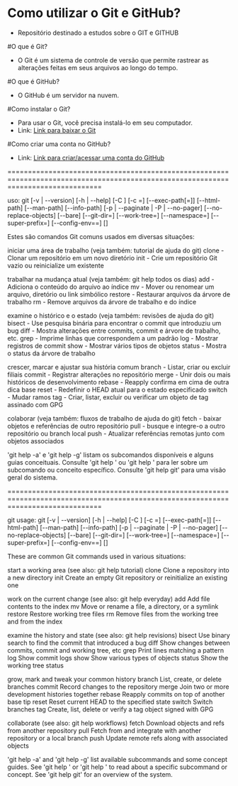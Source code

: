 # Como utilizar o Git e GitHub?
- Repositório destinado a estudos sobre o GIT e GITHUB

#O que é Git?
- O Git é um sistema de controle de versão que permite rastrear as alterações feitas em seus arquivos ao longo do tempo.

#O que é GitHub?
- O GitHub é um servidor na nuvem.

#Como instalar o Git?
- Para usar o Git, você precisa instalá-lo em seu computador.
- Link: [Link para baixar o Git](https://git-scm.com/)

#Como criar uma conta no GitHub?
- Link: [Link para criar/acessar uma conta do GitHub](https://github.com/signup)




===================================================================================================================================

uso: git [-v | --version] [-h | --help] [-C <path>] [-c <name>=<value>]
           [--exec-path[=<path>]] [--html-path] [--man-path] [--info-path]
           [-p | --paginate | -P | --no-pager] [--no-replace-objects] [--bare]
           [--git-dir=<path>] [--work-tree=<path>] [--namespace=<name>]
           [--super-prefix=<path>] [--config-env=<name>=<envvar>]
           <command> [<args>]

Estes são comandos Git comuns usados ​​em diversas situações:

iniciar uma área de trabalho (veja também: tutorial de ajuda do git)
   clone     - Clonar um repositório em um novo diretório
   init      - Crie um repositório Git vazio ou reinicialize um existente

trabalhar na mudança atual (veja também: git help todos os dias)
   add       - Adiciona o conteúdo do arquivo ao índice
   mv        - Mover ou renomear um arquivo, diretório ou link simbólico
   restore   - Restaurar arquivos da árvore de trabalho
   rm        - Remove arquivos da árvore de trabalho e do índice

examine o histórico e o estado (veja também: revisões de ajuda do git)
   bisect    - Use pesquisa binária para encontrar o commit que introduziu um bug
   diff      - Mostra alterações entre commits, commit e árvore de trabalho, etc.
   grep      - Imprime linhas que correspondem a um padrão
   log       - Mostrar registros de commit
   show      - Mostrar vários tipos de objetos
   status    - Mostra o status da árvore de trabalho

crescer, marcar e ajustar sua história comum
   branch    - Listar, criar ou excluir filiais
   commit    - Registrar alterações no repositório
   merge     - Unir dois ou mais históricos de desenvolvimento
   rebase    - Reapply confirma em cima de outra dica base
   reset     - Redefinir o HEAD atual para o estado especificado
   switch    - Mudar ramos
   tag       - Criar, listar, excluir ou verificar um objeto de tag assinado com GPG

colaborar (veja também: fluxos de trabalho de ajuda do git)
   fetch     - baixar objetos e referências de outro repositório
   pull      - busque e integre-o a outro repositório ou branch local
   push      - Atualizar referências remotas junto com objetos associados

'git help -a' e 'git help -g' listam os subcomandos disponíveis e alguns
guias conceituais. Consulte 'git help <comando>' ou 'git help <conceito>'
para ler sobre um subcomando ou conceito específico.
Consulte 'git help git' para uma visão geral do sistema.

===================================================================================================================================

git
usage: git [-v | --version] [-h | --help] [-C <path>] [-c <name>=<value>]
           [--exec-path[=<path>]] [--html-path] [--man-path] [--info-path]
           [-p | --paginate | -P | --no-pager] [--no-replace-objects] [--bare]
           [--git-dir=<path>] [--work-tree=<path>] [--namespace=<name>]
           [--super-prefix=<path>] [--config-env=<name>=<envvar>]
           <command> [<args>]

These are common Git commands used in various situations:

start a working area (see also: git help tutorial)
   clone     Clone a repository into a new directory
   init      Create an empty Git repository or reinitialize an existing one

work on the current change (see also: git help everyday)
   add       Add file contents to the index
   mv        Move or rename a file, a directory, or a symlink
   restore   Restore working tree files
   rm        Remove files from the working tree and from the index

examine the history and state (see also: git help revisions)
   bisect    Use binary search to find the commit that introduced a bug
   diff      Show changes between commits, commit and working tree, etc
   grep      Print lines matching a pattern
   log       Show commit logs
   show      Show various types of objects
   status    Show the working tree status

grow, mark and tweak your common history
   branch    List, create, or delete branches
   commit    Record changes to the repository
   merge     Join two or more development histories together
   rebase    Reapply commits on top of another base tip
   reset     Reset current HEAD to the specified state
   switch    Switch branches
   tag       Create, list, delete or verify a tag object signed with GPG

collaborate (see also: git help workflows)
   fetch     Download objects and refs from another repository
   pull      Fetch from and integrate with another repository or a local branch
   push      Update remote refs along with associated objects

'git help -a' and 'git help -g' list available subcommands and some
concept guides. See 'git help <command>' or 'git help <concept>'
to read about a specific subcommand or concept.
See 'git help git' for an overview of the system.
